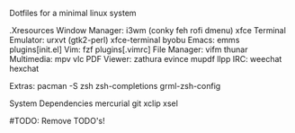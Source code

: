 Dotfiles for a minimal linux system

.Xresources
Window Manager: i3wm (conky feh rofi dmenu) xfce
Terminal Emulator: urxvt (gtk2-perl) xfce-terminal byobu
Emacs: emms plugins[init.el]
Vim: fzf plugins[.vimrc]
File Manager: vifm thunar
Multimedia: mpv vlc
PDF Viewer: zathura evince mupdf llpp
IRC: weechat hexchat

Extras:
pacman -S zsh zsh-completions grml-zsh-config

System Dependencies
mercurial git xclip xsel

#TODO: Remove TODO's!

